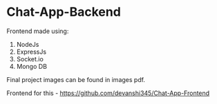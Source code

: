 # Chat-App-Backend

Frontend made using: 
1. NodeJs
2. ExpressJs
3. Socket.io
4. Mongo DB

Final project images can be found in images pdf.

Frontend for this - https://github.com/devanshi345/Chat-App-Frontend
